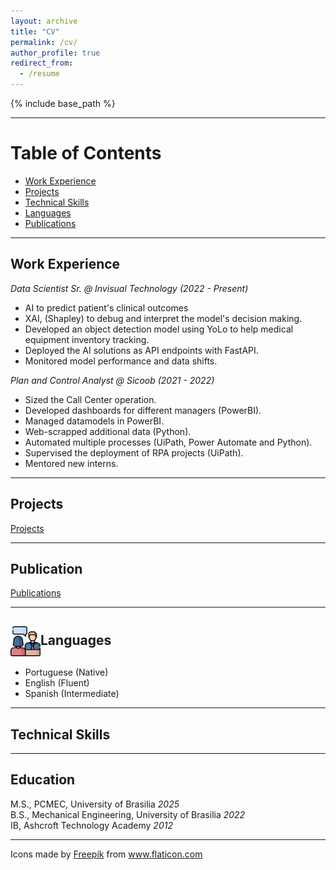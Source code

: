 ```yaml
---
layout: archive
title: "CV"
permalink: /cv/
author_profile: true
redirect_from:
  - /resume
---
```


{% include base_path %}

---

# Table of Contents
- [Work Experience](#work-experience)
- [Projects](#projects)
- [Technical Skills](#technical-skills)
- [Languages](#languages)
- [Publications](#publications)

---
## Work Experience
*Data Scientist Sr. @ Invisual Technology (2022 - Present)*
* AI to predict patient's clinical outcomes
* XAI, (Shapley) to debug and interpret the model's decision making.
* Developed an object detection model using YoLo to help medical equipment inventory tracking.
* Deployed the AI solutions as API endpoints with FastAPI.
* Monitored model performance and data shifts.

*Plan and Control Analyst @ Sicoob (2021 - 2022)*
* Sized the Call Center operation.
* Developed dashboards for different managers (PowerBI).
* Managed datamodels in PowerBI.
* Web-scrapped additional data (Python).
* Automated multiple processes (UiPath, Power Automate and Python).
* Supervised the deployment of RPA projects (UiPath).
* Mentored new interns.

---
## Projects
[Projects](https://bessagg.github.io/academicpages.github.io/projects/)

---
## Publication
[Publications](https://bessagg.github.io/academicpages.github.io/publications/)

---

## <img src="/images/cv/004-job_interview.png" width="48" style="vertical-align: middle;">Languages 
* Portuguese (Native)
* English (Fluent)
* Spanish (Intermediate)

---

## Technical Skills

---

## Education
M.S., PCMEC,                       University of Brasilia              *2025*     
B.S., Mechanical Engineering,      University of Brasilia              *2022*    
IB,                                Ashcroft Technology Academy         *2012*

---
<div>Icons made by <a href="https://www.freepik.com" title="Freepik">Freepik</a> from <a href="https://www.flaticon.com/" title="Flaticon">www.flaticon.com</a></div>

